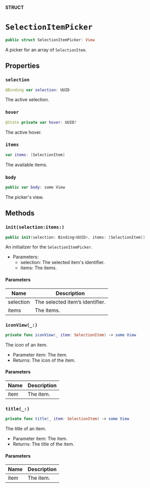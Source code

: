 **STRUCT**

# `SelectionItemPicker`

```swift
public struct SelectionItemPicker: View
```

A picker for an array of ``SelectionItem``.

## Properties
### `selection`

```swift
@Binding var selection: UUID
```

The active selection.

### `hover`

```swift
@State private var hover: UUID?
```

The active hover.

### `items`

```swift
var items: [SelectionItem]
```

The available items.

### `body`

```swift
public var body: some View
```

The picker's view.

## Methods
### `init(selection:items:)`

```swift
public init(selection: Binding<UUID>, items: [SelectionItem])
```

An initializer for the ``SelectionItemPicker``.
- Parameters:
  - selection: The selected item's identifier.
  - items: The items.

#### Parameters

| Name | Description |
| ---- | ----------- |
| selection | The selected item’s identifier. |
| items | The items. |

### `iconView(_:)`

```swift
private func iconView(_ item: SelectionItem) -> some View
```

The icon of an item.
- Parameter item: The item.
- Returns: The icon of the item.

#### Parameters

| Name | Description |
| ---- | ----------- |
| item | The item. |

### `title(_:)`

```swift
private func title(_ item: SelectionItem) -> some View
```

The title of an item.
- Parameter item: The item.
- Returns: The title of the item.

#### Parameters

| Name | Description |
| ---- | ----------- |
| item | The item. |